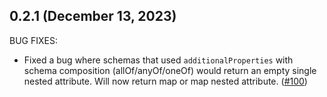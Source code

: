 ## 0.2.1 (December 13, 2023)

BUG FIXES:

* Fixed a bug where schemas that used `additionalProperties` with schema composition (allOf/anyOf/oneOf) would return an empty single nested attribute. Will now return map or map nested attribute. ([#100](https://github.com/NaverCloudPlatform/terraform-plugin-codegen-openapi/issues/100))

